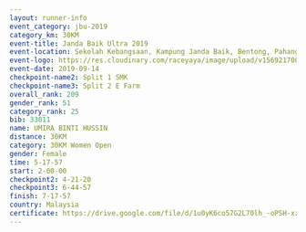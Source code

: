 ```yaml
---
layout: runner-info 
event_category: jbu-2019 
category_km: 30KM 
event-title: Janda Baik Ultra 2019  
event-location: Sekolah Kebangsaan, Kampung Janda Baik, Bentong, Pahang, Malaysia 
event-logo: https://res.cloudinary.com/raceyaya/image/upload/v1569217009/logo/janda-baik_vch1pc.jpg 
event-date: 2019-09-14 
checkpoint-name2: Split 1 SMK 
checkpoint-name3: Split 2 E Farm 
overall_rank: 209
gender_rank: 51
category_rank: 25
bib: 33011
name: UMIRA BINTI HUSSIN
distance: 30KM
category: 30KM Women Open
gender: Female
time: 5-17-57
start: 2-00-00
checkpoint2: 4-21-20
checkpoint3: 6-44-57
finish: 7-17-57
country: Malaysia
certificate: https://drive.google.com/file/d/1u0yK6co57G2L70lh_-oPSH-xzIkUQOnZ/view?usp=sharing
---
```

